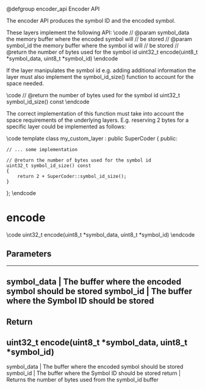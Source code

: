 @defgroup encoder_api Encoder API

The encoder API produces the symbol ID and the encoded symbol.

These layers implement the following API:
\code
// @param symbol_data the memory buffer where the encoded symbol will
//        be stored
// @param symbol_id the memory buffer where the symbol id will
//        be stored
// @return the number of bytes used for the symbol id
uint32_t encode(uint8_t *symbol_data, uint8_t *symbol_id)
\endcode

If the layer manipulates the symbol id e.g. adding additional information
the layer must also implement the symbol_id_size() function to account
for the space needed.

\code
// @return the number of bytes used for the symbol id
uint32_t symbol_id_size() const
\endcode

The correct implementation of this function must take into account the
space requirements of the underlying layers. E.g. reserving 2 bytes for
a specific layer could be implemented as follows:

\code
template<class SuperCoder>
class my_custom_layer : public SuperCoder
{
public:

    // ... some implementation

    // @return the number of bytes used for the symbol id
    uint32_t symbol_id_size() const
    {
        return 2 + SuperCoder::symbol_id_size();
    }

};
\endcode


# encode

\code
uint32_t encode(uint8_t *symbol_data, uint8_t *symbol_id)
\endcode


## Parameters

-------------------------------------------------------------------
symbol_data  | The buffer where the encoded symbol should be stored
symbol_id    | The buffer where the Symbol ID should be stored
-------------------------------------------------------------------

## Return


uint32_t encode(uint8_t *symbol_data, uint8_t *symbol_id)
---------------------------------------------------------
symbol_data  | The buffer where the encoded symbol should be stored
symbol_id    | The buffer where the Symbol ID should be stored
return       | Returns the number of bytes used from the symbol_id buffer
